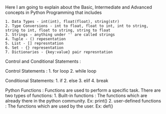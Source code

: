Here I am going to explain about the Basic, Intermediate and Advanced concepts in Python Programming that includes 

    1. Data Types - int(int), float(float), string(str)
    2. Type Conversions - int to float, float to int, int to string, string to int, float to string, string to float
    3. Strings - anything under '' are called strings
    4. Tuple - () repesentation
    5. List - [] represntation
    6. Set - {} representation
    7. Dictionaries - {key:value} pair represntation
    
Control and Conditional Statements :

Control Statements : 
    1. for loop
    2. while loop
    
Conditional Statements:
    1. if
    2. else
    3. elif
    4. break
    
Python Functions : Functions are used to perform a specific task.
There are two types of functions:
    1. Built-in functions :  The functions which are already there in the python community. Ex: print()
    2. user-defined functions : The functions which are used by the user. Ex: def()
    
